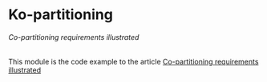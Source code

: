 # Ko-partitioning
###### Co-partitioning requirements illustrated 

This module is the code example to the article [Co-partitioning requirements illustrated](
https://medium.com/xebia-france/kafka-streams-co-partitioning-requirements-illustrated-2033f686b19c)

